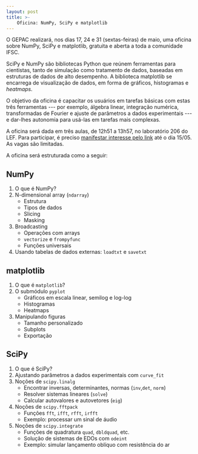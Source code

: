 ```yaml
---
layout: post
title: >-
    Oficina: NumPy, SciPy e matplotlib
---
```


O GEPAC realizará, nos dias 17, 24 e 31 (sextas-feiras) de maio, uma oficina
sobre NumPy, SciPy e matplotlib, gratuita e aberta a toda a comunidade IFSC.

SciPy e NumPy são bibliotecas Python que reúnem ferramentas para cientistas,
tanto de simulação como tratamento de dados, baseadas em estruturas de dados
de alto desempenho. A biblioteca matplotlib se encarrega de visualização de
dados, em forma de gráficos, histogramas e _heatmaps_.

O objetivo da oficina é capacitar os usuários em tarefas básicas com estas
três ferramentas --- por exemplo, álgebra linear, integração numérica,
transformadas de Fourier e ajuste de parâmetros a dados experimentais --- e
dar-lhes autonomia para usá-las em tarefas mais complexas.

A oficina será dada em três aulas, de 12h51 a 13h57, no laboratório 206 do
LEF. Para participar, é preciso [manifestar interesse pelo link](https://forms.gle/3x3aC3JxmKKG8bAk8)
até o dia 15/05. As vagas são limitadas.

A oficina será estruturada como a seguir:

## NumPy

1. O que é NumPy?
2. N-dimensional array (`ndarray`)
    - Estrutura
    - Tipos de dados
    - Slicing
    - Masking
3. Broadcasting
    - Operações com arrays
    - `vectorize` e `frompyfunc`
    - Funções universais
4. Usando tabelas de dados externas: `loadtxt` e `savetxt`

## matplotlib

1. O que é `matplotlib`?
2. O submódulo `pyplot`
    - Gráficos em escala linear, semilog e log-log
    - Histogramas
    - Heatmaps
3. Manipulando figuras
    - Tamanho personalizado
    - Subplots
    - Exportação

## SciPy

1. O que é SciPy?
2. Ajustando parâmetros a dados experimentais com `curve_fit`
3. Noções de `scipy.linalg`
     - Encontrar inversas, determinantes, normas (`inv`,`det`, `norm`)
     - Resolver sistemas lineares (`solve`)
     - Calcular autovalores e autovetores (`eig`)
4. Noções de `scipy.fftpack`
     - Funções `fft`, `ifft`, `rfft`, `irfft`
     - Exemplo: processar um sinal de áudio
5. Noções de `scipy.integrate`
     - Funções de quadratura `quad`, `dbldquad`, etc.
     - Solução de sistemas de EDOs com `odeint`
     - Exemplo: simular lançamento oblíquo com resistência do ar
